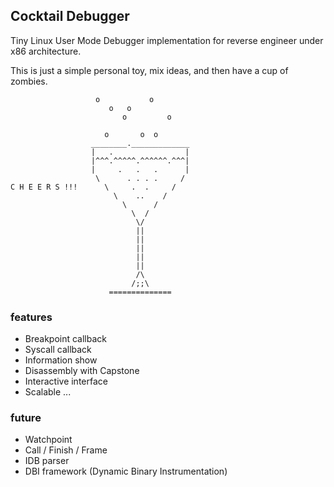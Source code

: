 ## Cocktail Debugger



Tiny Linux User Mode Debugger implementation for reverse engineer under x86 architecture. 

This is just a simple personal toy, mix ideas, and then have a cup of zombies.

```
                   o           o 
                      o   o    
                         o         o

                     o       o  o 
                  ________._____________
                  |   .                |
                  |^^^.^^^^^.^^^^^^.^^^|
                  |     .   .   .      |
                   \      . . . .     /
C H E E R S !!!      \     .  .     / 
                       \    ..    / 
                         \      /
                           \  /
                            \/
                            ||
                            ||
                            ||
                            ||
                            ||
                            /\
                           /;;\
                      ==============
```

### features

- Breakpoint callback
- Syscall callback
- Information show
- Disassembly with Capstone
- Interactive interface
- Scalable ...

### future

- Watchpoint
- Call / Finish / Frame
- IDB parser
- DBI framework (Dynamic Binary Instrumentation)



